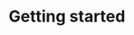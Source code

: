 ---
layout: classic-category
title: Getting started
categories:
  - getting-started
description: Deploy and configure REGARDS OSS
---